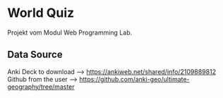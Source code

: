 # World Quiz

Projekt vom Modul Web Programming Lab.

## Data Source

Anki Deck to download --> https://ankiweb.net/shared/info/2109889812
Github from the user --> https://github.com/anki-geo/ultimate-geography/tree/master
